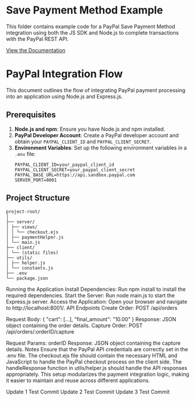 # Save Payment Method Example

This folder contains example code for a PayPal Save Payment Method integration using both the JS SDK and Node.js to complete transactions with the PayPal REST API.

[View the Documentation](https://developer.paypal.com/docs/checkout/save-payment-methods/during-purchase/js-sdk/paypal/)



# PayPal Integration Flow

This document outlines the flow of integrating PayPal payment processing into an application using Node.js and Express.js.

## Prerequisites

1. **Node.js and npm**: Ensure you have Node.js and npm installed.
2. **PayPal Developer Account**: Create a PayPal developer account and obtain your `PAYPAL_CLIENT_ID` and `PAYPAL_CLIENT_SECRET`.
3. **Environment Variables**: Set up the following environment variables in a `.env` file:
    ```plaintext
    PAYPAL_CLIENT_ID=your_paypal_client_id
    PAYPAL_CLIENT_SECRET=your_paypal_client_secret
    PAYPAL_BASE_URL=https://api.sandbox.paypal.com
    SERVER_PORT=8001
    ```

## Project Structure
```
project-root/
│
├── server/
│ ├── views/
│ │ └── checkout.ejs
│ ├── paymentHelper.js
│ └── main.js
├── client/
│ └── (static files)
├── utils/
│ ├── helper.js
│ └── constants.js
├── .env
└── package.json
```


Running the Application
Install Dependencies: Run npm install to install the required dependencies.
Start the Server: Run node main.js to start the Express.js server.
Access the Application: Open your browser and navigate to http://localhost:8001/.
API Endpoints
Create Order: POST /api/orders

Request Body: { "cart": [...], "final_amount": "10.00" }
Response: JSON object containing the order details.
Capture Order: POST /api/orders/:orderID/capture

Request Params: orderID
Response: JSON object containing the capture details.
Notes
Ensure that the PayPal API credentials are correctly set in the .env file.
The checkout.ejs file should contain the necessary HTML and JavaScript to handle the PayPal checkout process on the client side.
The handleResponse function in utils/helper.js should handle the API responses appropriately.
This setup modularizes the payment integration logic, making it easier to maintain and reuse across different applications.

Update 1 Test Commit
Update 2 Test Commit
Update 3 Test Commit

